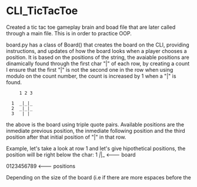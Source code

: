 # CLI_TicTacToe


Created a tic tac toe gameplay brain and boad file that are later called through a main file. This is in order to practice OOP.


board.py has a class of Board() that creates the board on the CLI, providing instructions, and updates of how the board looks when a player chooses a position. It is based on the positions of the string, the avaiable positions are dinamically found through the first char "|" of each row, by creating a count I ensure that the first "|" is not the second one in the row when using modulo on the count number, the count is increased by 1 when a "|" is found. 

         1 2 3

      1  _|_|_
      2  _|_|_
      3   | |
      
the above is the board using triple quote pairs. Available positions are the inmediate previous position, the inmediate following position and the third position after that initial position of "|" in that row.

Example, let's take a look at row 1 and let's give hipothetical positions, the position will be right below the char:
1  _|_|_     <--- board

0123456789   <--- positions

Depending on the size of the board (i.e if there are more espaces before the       
      
